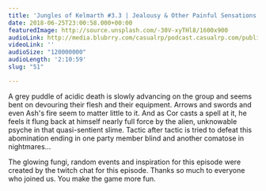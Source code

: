 ```yaml
---
title: 'Jungles of Kelmarth #3.3 | Jealousy & Other Painful Sensations (Part 1)'
date: 2018-06-25T23:00:58.000+00:00
featuredImage: http://source.unsplash.com/-30V-xyTHl8/1600x900
audioLink: http://media.blubrry.com/casualrp/podcast.casualrp.com/public/Chapter%203%20Ep.%203%20_%20Jealousy%20and%20Other%20Painful%20Sensations%20(Part%201).mp3
videoLink: ''
audioSize: "120000000"
audioLength: '2:10:59'
slug: "51"

---
```

A grey puddle of acidic death is slowly advancing on the group and seems bent on devouring their flesh and their equipment. Arrows and swords and even Ash's fire seem to matter little to it. And as Cor casts a spell at it, he feels it flung back at himself nearly full force by the alien, unknowable psyche in that quasi-sentient slime. Tactic after tactic is tried to defeat this abomination ending in one party member blind and another comatose in nightmares...

The glowing fungi, random events and inspiration for this episode were created by the twitch chat for this episode. Thanks so much to everyone who joined us. You make the game more fun.